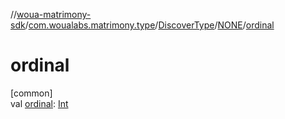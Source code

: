 //[woua-matrimony-sdk](../../../../index.md)/[com.woualabs.matrimony.type](../../index.md)/[DiscoverType](../index.md)/[NONE](index.md)/[ordinal](ordinal.md)

# ordinal

[common]\
val [ordinal](ordinal.md): [Int](https://kotlinlang.org/api/latest/jvm/stdlib/kotlin/-int/index.html)
